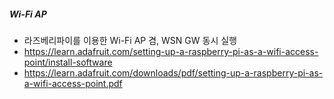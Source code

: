 ##### Wi-Fi AP
- 라즈베리파이를 이용한 Wi-Fi AP 겸, WSN GW 동시 실행
- https://learn.adafruit.com/setting-up-a-raspberry-pi-as-a-wifi-access-point/install-software
- https://learn.adafruit.com/downloads/pdf/setting-up-a-raspberry-pi-as-a-wifi-access-point.pdf



